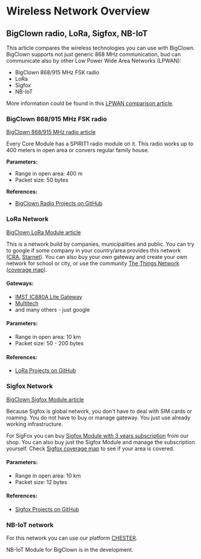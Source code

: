 # Wireless Network Overview

## BigClown radio, LoRa, Sigfox, NB-IoT

This article compares the wireless technologies you can use with BigClown. BigClown supports not just generic 868 MHz communication, bud can communicate also by other Low Power Wide Area Networks \(LPWAN\):

* BigClown 868/915 MHz FSK radio
* LoRa
* Sigfox
* NB-IoT

More information could be found in this [LPWAN comparison article](https://www.iotforall.com/iot-connectivity-comparison-lora-sigfox-rpma-lpwan-technologies/).

### BigClown 868/915 MHz FSK radio <a id="bigclown-868-915-mhz-fsk-radio"></a>

[BigClown 868/915 MHz radio article](sub-ghz-radio.md)

Every Core Module has a SPIRIT1 radio module on it. This radio works up to 400 meters in open area or convers regular family house.

**Parameters:**

* Range in open area: 400 m
* Packet size: 50 bytes

**References:**

* [BigClown Radio Projects on GitHub](https://github.com/bigclownlabs?&q=radio)

### LoRa Network

[BigClown LoRa Module article](../hardware/about-lora-module.md)

This is a network build by companies, municipalities and public. You can try to google if some company in your country/area provides this network \([CRA](https://www.cra.cz/iot-services), [Starnet](https://www.starnet.cz/iot)\). You can also buy your own gateway and create your own network for school or city, or use the community [The Things Network](https://www.thethingsnetwork.org/) \([coverage map](https://www.thethingsnetwork.org/map)\).

#### **Gateways:**

* [IMST IC880A Lite Gateway](https://shop.imst.de/wireless-modules/lora-products/36/lite-gateway-demonstration-platform-for-lora-technology)
* [Multitech](https://www.multitech.com/brands/multiconnect-conduit)
* and many others - just google

#### **Parameters:**

* Range in open area: 10 km
* Packet size: 50 - 200 bytes

#### **References:**

* [LoRa Projects on GitHub](https://github.com/bigclownlabs?&q=lora)

### Sigfox Network <a id="sigfox-network"></a>

[BigClown Sigfox Module article](../hardware/about-sigfox-module.md)

Because Sigfox is global network, you don't have to deal with SIM cards or roaming. You do not have to buy or manage gateway. You just use already working infrastructure.

For SigFox you can buy [Sigfox Module with 3 years subscription](https://shop.bigclown.com/bundle-sigfoxmodule-mysigfoxplatinum3y) from our shop. You can also buy just the Sigfox Module and manage the subscription yourself. Check [Sigfox coverage map](https://www.sigfox.com/en/coverage) to see if your area is covered.

#### **Parameters:**

* Range in open area: 10 km
* Packet size: 12 bytes

#### **References:**

* [Sigfox Projects on GitHub](https://github.com/bigclownlabs?&q=sigfox)

### NB-IoT network <a id="nb-iot-network"></a>

For this network you can use our platform [CHESTER](https://www.hardwario.com/chester).

NB-IoT Module for BigClown is in the development.

